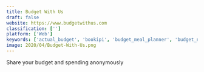 ```yaml
---
title: Budget With Us
draft: false 
website: https://www.budgetwithus.com
classification: ['']
platform: ['Web']
keywords: ['actual_budget', 'bookipi', 'budget_meal_planner', 'budget_nuts', 'budget.cool', 'budgetbakers', 'budgy_2', 'claire_budget', 'decent_budget', 'fiskal', 'fyle_lite', 'gembudget', 'guac', 'halfdollar', 'inside_drones', 'mint', 'monetal', 'money_lover', 'morning_brew', 'pennies', 'penny', 'sip_by_product_hunt', 'thinktwice', 'venture_cost']
image: 2020/04/Budget-With-Us.png
---
```

Share your budget and spending anonymously